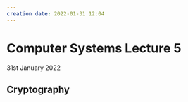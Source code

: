 ```yaml
---
creation date: 2022-01-31 12:04
---
```

#  Computer Systems Lecture 5
31st January 2022

## Cryptography
